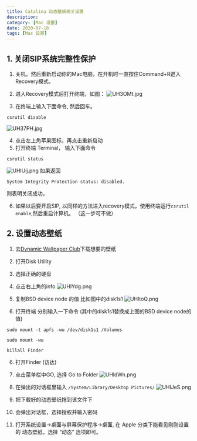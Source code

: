 ```yaml
---
title: Catalina 动态壁纸相关设置
description: 
category: [Mac 设置]
date: 2020-07-18
tags: [Mac 设置]
---
```


## 1. 关闭SIP系统完整性保护

1. 关机，然后重新启动你的Mac电脑，在开机时一直按住Command+R迸入Recovery模式。
2. 进入Recovery模式后打开终端，如图：
![UH3OMt.jpg](https://s1.ax1x.com/2020/07/22/UH3OMt.jpg)

3. 在终端上输入下面命令, 然后回车。
```
csrutil disable
```

![UH37PH.jpg](https://s1.ax1x.com/2020/07/22/UH37PH.jpg)

4. 点击左上角苹果图标，再点击重新启动
5. 打开终端 Terminal， 输入下面命令
```
csrutil status
```

![UHlUij.png](https://s1.ax1x.com/2020/07/22/UHlUij.png)
如果返回
```
System Integrity Protection status: disabled.
```
则表明关闭成功。

6. 如果以后要开启SIP, 以同样的方法进入recovery模式，使用终端运行`csrutil enable`,然后重启计算机。 （这一步可不做）

## 2. 设置动态壁纸

1. 去[Dynamic Wallpaper Club](https://dynamicwallpaper.club/gallery)下载想要的壁纸
1. 打开Disk Utility
2. 选择正确的硬盘
3. 点击右上角的info
![UHlYdg.png](https://s1.ax1x.com/2020/07/22/UHlYdg.png)

4. 复制BSD device node 的值 比如图中的disk1s1
![UHltoQ.png](https://s1.ax1x.com/2020/07/22/UHltoQ.png)

5. 打开终端 分别输入一下命令 (其中的disk1s1替换成上图的BSD device node的值)
```
sudo mount -t apfs -wu /dev/disk1s1 /Volumes
```
```
sudo mount -wu
```
```
killall Finder
```
6. 打开Finder (访达)
7. 点击菜单栏中GO, 选择 Go to Folder
![UHldWn.png](https://s1.ax1x.com/2020/07/22/UHldWn.png)


8. 在弹出的对话框里输入 `/System/Library/Desktop Pictures/`
![UHlJeS.png](https://s1.ax1x.com/2020/07/22/UHlJeS.png)


9. 把下载好的动态壁纸拖到该文件下

10. 会弹出对话框，选择授权并输入密码

11. 打开系统设置->桌面与屏幕保护程序->桌面, 在 Apple 分类下能看见刚刚设置的 动态壁纸，选择 “动态” 选项即可。
